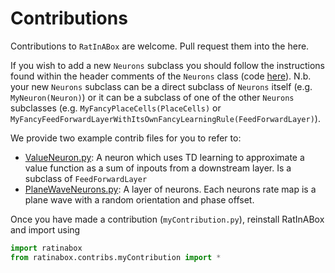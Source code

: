 # Contributions 

Contributions to `RatInABox` are welcome. Pull request them into the here.

If you wish to add a new `Neurons` subclass you should follow the instructions found within the header comments of the `Neurons` class (code [here](../../ratinabox/Neurons.py)). N.b. your new `Neurons` subclass can be a direct subclass of `Neurons` itself (e.g. `MyNeuron(Neuron)`) or it can be a subclass of one of the other `Neurons` subclasses (e.g. `MyFancyPlaceCells(PlaceCells)` or ` MyFancyFeedForwardLayerWithItsOwnFancyLearningRule(FeedForwardLayer)`). 

We provide two example contrib files for you to refer to: 
* [ValueNeuron.py](./ValueNeuron.py): A neuron which uses TD learning to approximate a value function as a sum of inpouts from a downstream layer. Is a subclass of `FeedForwardLayer`
* [PlaneWaveNeurons.py](./PlaneWaveNeurons.py): A layer of neurons. Each neurons rate map is a plane wave with a random orientation and phase offset.

Once you have made a contribution (`myContribution.py`), reinstall RatInABox and import using 
```python 
import ratinabox
from ratinabox.contribs.myContribution import *
```



